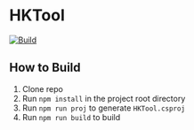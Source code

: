 
# HKTool

[![Build](https://github.com/HKLab/HollowKnightMod.Tool/actions/workflows/build.yml/badge.svg)](https://github.com/HKLab/HollowKnightMod.Tool/actions/workflows/build.yml)

## How to Build

1. Clone repo
2. Run `npm install` in the project root directory
3. Run `npm run proj` to generate `HKTool.csproj`
4. Run `npm run build` to build
